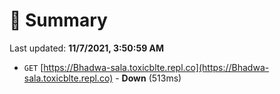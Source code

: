 # 📖 Summary
Last updated: **11/7/2021, 3:50:59 AM**

- `GET` [https://Bhadwa-sala.toxicblte.repl.co](https://Bhadwa-sala.toxicblte.repl.co) - **Down** (513ms)
